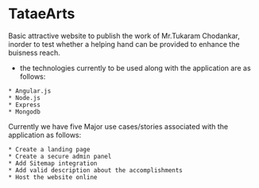 # TataeArts
Basic attractive website to publish the work of Mr.Tukaram Chodankar, inorder to test whether a helping hand can be provided to enhance the buisness reach.
* the technologies currently to be used along with the application are as follows:
```
* Angular.js
* Node.js
* Express
* Mongodb
```
Currently we have five Major use cases/stories associated with the application as follows:
```
* Create a landing page 
* Create a secure admin panel
* Add Sitemap integration
* Add valid description about the accomplishments
* Host the website online

```
